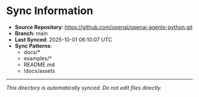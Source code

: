 # Sync Information

- **Source Repository**: https://github.com/openai/openai-agents-python.git
- **Branch**: main
- **Last Synced**: 2025-10-01 06:10:07 UTC
- **Sync Patterns**:
  - docs/*
  - examples/*
  - README.md
  - !docs/assets

---
*This directory is automatically synced. Do not edit files directly.*

